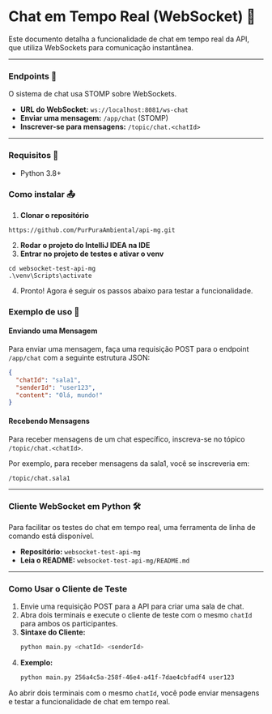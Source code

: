 # **Chat em Tempo Real (WebSocket) 💬**

Este documento detalha a funcionalidade de chat em tempo real da API, que utiliza WebSockets para comunicação instantânea.

-----

### **Endpoints 🌠**

O sistema de chat usa STOMP sobre WebSockets.

* **URL do WebSocket:** `ws://localhost:8081/ws-chat`
* **Enviar uma mensagem:** `/app/chat` (STOMP)
* **Inscrever-se para mensagens:** `/topic/chat.<chatId>`

-----

### **Requisitos 📜**
* Python 3.8+

### **Como instalar 📤**

1. **Clonar o repositório**
```
https://github.com/PurPuraAmbiental/api-mg.git
```
2. **Rodar o projeto do IntelliJ IDEA na IDE**
3. **Entrar no projeto de testes e ativar o venv**
```
cd websocket-test-api-mg
.\venv\Scripts\activate
```

4. Pronto! Agora é seguir os passos abaixo para testar a funcionalidade.

### **Exemplo de uso 🚀**

#### **Enviando uma Mensagem**

Para enviar uma mensagem, faça uma requisição POST para o endpoint `/app/chat` com a seguinte estrutura JSON:

```json
{
  "chatId": "sala1",
  "senderId": "user123",
  "content": "Olá, mundo!"
}
```

#### **Recebendo Mensagens**

Para receber mensagens de um chat específico, inscreva-se no tópico `/topic/chat.<chatId>`.

Por exemplo, para receber mensagens da sala1, você se inscreveria em:

`/topic/chat.sala1`

-----

### **Cliente WebSocket em Python 🛠️**

Para facilitar os testes do chat em tempo real, uma ferramenta de linha de comando está disponível.

* **Repositório:** `websocket-test-api-mg`
* **Leia o README:** `websocket-test-api-mg/README.md`

-----

### **Como Usar o Cliente de Teste**

1.  Envie uma requisição POST para a API para criar uma sala de chat.
2.  Abra dois terminais e execute o cliente de teste com o mesmo `chatId` para ambos os participantes.
3.  **Sintaxe do Cliente:**
    ```bash
    python main.py <chatId> <senderId>
    ```
4.  **Exemplo:**
    ```bash
    python main.py 256a4c5a-258f-46e4-a41f-7dae4cbfadf4 user123
    ```

Ao abrir dois terminais com o mesmo `chatId`, você pode enviar mensagens e testar a funcionalidade de chat em tempo real.